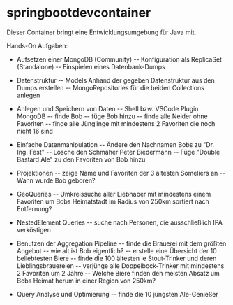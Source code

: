 # springbootdevcontainer

Dieser Container bringt eine Entwicklungsumgebung für Java mit.

Hands-On Aufgaben:

- Aufsetzen einer MongoDB (Community)
-- Konfiguration als ReplicaSet (Standalone)
-- Einspielen eines Datenbank-Dumps

- Datenstruktur
-- Models Anhand der gegeben Datenstruktur aus den Dumps erstellen
-- MongoRepositories für die beiden Collections anlegen

- Anlegen und Speichern von Daten
-- Shell bzw. VSCode Plugin MongoDB
-- finde Bob
-- füge Bob hinzu
-- finde alle Neider ohne Favoriten
-- finde alle Jünglinge mit mindestens 2 Favoriten die noch nicht 16 sind

- Einfache Datenmanipulation​
-- Ändere den Nachnamen Bobs zu "Dr. Ing. Fest"
-- Lösche den Schmäher Peter Biedermann
-- Füge "Double Bastard Ale" zu den Favoriten von Bob hinzu

- Projektionen​
-- zeige Name und Favoriten der 3 ältesten Someliers an
-- Wann wurde Bob geboren?

- GeoQueries​
-- Umkreissuche aller Liebhaber mit mindestens einem Favoriten um Bobs Heimatstadt im Radius von 250km sortiert nach Entfernung?

- NestedElement Queries​
-- suche nach Personen, die ausschließlich IPA verköstigen

- Benutzen der Aggregation Pipeline​
-- finde die Brauerei mit dem größten Angebot
-- wie alt ist Bob eigentlich?
-- erstelle eine Übersicht der 10 beliebtesten Biere
-- finde die 100 ältesten le Stout-Trinker und deren Lieblingsbrauereien
-- verjünge alle Doppelbock-Trinker mit mindestens 2 Favoriten um 2 Jahre
-- Welche Biere finden den meisten Absatz um Bobs Heimat herum in einer Region von 250km?

- Query Analyse und Optimierung
-- finde die 10 jüngsten Ale-Genießer